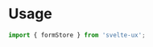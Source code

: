 <script lang="ts">
	import Preview from '$lib/components/Preview.svelte';
	import TextField from '$lib/components/TextField.svelte';

	import formStore from '$lib/stores/formStore';
</script>

# Usage

```js
import { formStore } from 'svelte-ux';
```
